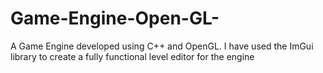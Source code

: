 # Game-Engine-Open-GL-
A Game Engine developed using C++ and OpenGL.
I have used the ImGui library to create a fully functional level editor for the engine
